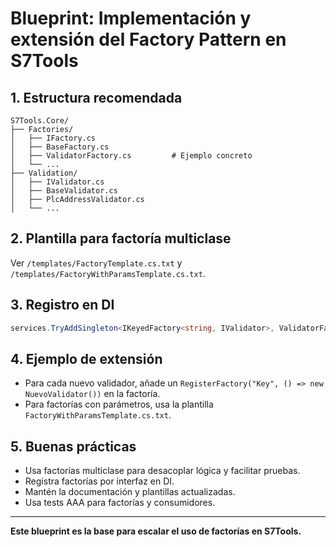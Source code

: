 # Blueprint: Implementación y extensión del Factory Pattern en S7Tools

## 1. Estructura recomendada

```
S7Tools.Core/
├── Factories/
│   ├── IFactory.cs
│   ├── BaseFactory.cs
│   ├── ValidatorFactory.cs         # Ejemplo concreto
│   └── ...
├── Validation/
│   ├── IValidator.cs
│   ├── BaseValidator.cs
│   ├── PlcAddressValidator.cs
│   └── ...
```

## 2. Plantilla para factoría multiclase

Ver `/templates/FactoryTemplate.cs.txt` y `/templates/FactoryWithParamsTemplate.cs.txt`.

## 3. Registro en DI

```csharp
services.TryAddSingleton<IKeyedFactory<string, IValidator>, ValidatorFactory>();
```

## 4. Ejemplo de extensión
- Para cada nuevo validador, añade un `RegisterFactory("Key", () => new NuevoValidator())` en la factoría.
- Para factorías con parámetros, usa la plantilla `FactoryWithParamsTemplate.cs.txt`.

## 5. Buenas prácticas
- Usa factorías multiclase para desacoplar lógica y facilitar pruebas.
- Registra factorías por interfaz en DI.
- Mantén la documentación y plantillas actualizadas.
- Usa tests AAA para factorías y consumidores.

---

**Este blueprint es la base para escalar el uso de factorías en S7Tools.**
